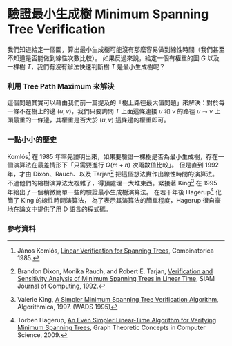 # 驗證最小生成樹 Minimum Spanning Tree Verification

我們知道給定一個圖，算出最小生成樹可能沒有那麼容易做到線性時間（我們甚至不知道是否能做到線性次數比較）。
如果反過來說，給定一個有權重的圖 $G$ 以及一棵樹 $T$，我們有沒有辦法快速判斷樹 $T$ 是最小生成樹呢？

### 利用 Tree Path Maximum 來解決

這個問題其實可以藉由我們前一篇提及的「樹上路徑最大值問題」來解決：對於每一條不在樹上的邊 $(u, v)$，我們只要詢問 $T$ 上面這條連接 $u$ 和 $v$ 的路徑 $u\leadsto v$ 上頭最重的一條邊，其權重是否大於 $(u, v)$ 這條邊的權重即可。

### 一點小小的歷史

Komlós[^1] 在 1985 年率先證明出來，如果要驗證一棵樹是否為最小生成樹，存在一個演算法在最差情形下「只需要進行 $O(m+n)$ 次兩數值比較」。
但是直到 1992 年，才由 Dixon、Rauch、以及 Tarjan[^2] 把這個想法實作出線性時間的演算法。
不過他們的縮樹演算法太複雜了，得預處理一大堆東西。緊接著 King[^3] 在 1995 年給出了一個稍微簡單一些的驗證最小生成樹演算法。
在若干年後 Hagerup[^4] 化簡了 King 的線性時間演算法，
為了表示其演算法的簡單程度，Hagerup 很自豪地在論文中提供了用 D 語言的程式碼。


### 參考資料

[^1]: János Komlós, [Linear Verification for Spanning Trees](https://www.cs.princeton.edu/courses/archive/fall09/cos521/Handouts/linear.pdf), Combinatorica 1985.

[^2]: Brandon Dixon, Monika Rauch, and Robert E. Tarjan, [Verification and Sensitivity Analysis of Minimum Spanning Trees in Linear Time](https://epubs.siam.org/doi/abs/10.1137/0221070?journalCode=smjcat), SIAM Journal of Computing, 1992.

[^3]: Valerie King, [A Simpler Minimum Spanning Tree Verification Algorithm](https://www.cs.princeton.edu/courses/archive/fall03/cs528/handouts/A%20Simpler%20Minimum%20Spanning.pdf), Algorithmica, 1997. (WADS 1995)

[^4]: Torben Hagerup, [An Even Simpler Linear-Time Algorithm for Verifying Minimum Spanning Trees](https://link.springer.com/chapter/10.1007/978-3-642-11409-0_16), Graph Theoretic Concepts in Computer Science, 2009.

